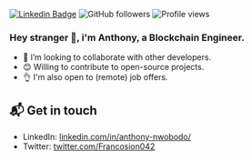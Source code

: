 [![Linkedin Badge](https://img.shields.io/badge/-Anthony-blue?style=flat&logo=Linkedin&logoColor=white&link=https://www.linkedin.com/in/anthony-nwobodo-a3b154185/)](https://www.linkedin.com/in/anthony-nwobodo/)
![GitHub followers](https://img.shields.io/github/followers/francosion042)
![Profile views](https://gpvc.arturio.dev/francosion042)

### Hey stranger 👋, i'm Anthony, a Blockchain Engineer.

- 👯 I’m looking to collaborate with other developers.
- 😊 Willing to contribute to open-source projects.
- 👌 I'm also open to (remote) job offers.

## 📬 Get in touch

- LinkedIn: [linkedin.com/in/anthony-nwobodo/][1]
- Twitter: [twitter.com/Francosion042][2]


<!-- ### &#x1f4c8; GitHub Stats

[![Top Langs](https://github-readme-stats.vercel.app/api/top-langs/?username=francosion042&theme=merko&layout=compact)](https://github.com/anuraghazra/github-readme-stats) 
![GitHub stats](https://github-readme-stats.vercel.app/api?username=francosion042&show_icons=true&theme=merko&hide=issues)  -->




[1]: https://www.linkedin.com/in/anthony-nwobodo/
[2]: https://twitter.com/intent/follow?screen_name=Francosion042

